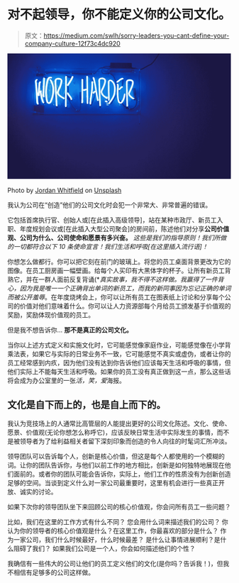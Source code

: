 # 对不起领导，你不能定义你的公司文化。

> 原文：<https://medium.com/swlh/sorry-leaders-you-cant-define-your-company-culture-12f73c4dc920>

![](img/1e55aff8e5e055d5fee36c44bb9f8e71.png)

Photo by [Jordan Whitfield](https://unsplash.com/@whitfieldjordan?utm_source=unsplash&utm_medium=referral&utm_content=creditCopyText) on [Unsplash](https://unsplash.com/search/photos/work?utm_source=unsplash&utm_medium=referral&utm_content=creditCopyText)

我认为公司在“创造”他们的公司文化时会犯一个非常大、非常普遍的错误。

它包括首席执行官、创始人或[在此插入高级领导]，站在某种市政厅、新员工入职、年度规划会议或[在此插入大型公司聚会]的房间前，陈述他们对分享**公司价值观、公司为什么、公司使命和愿景有多兴奋。** *这些是我们的指导原则！我们所做的一切都符合以下 10 条使命宣言！我们生活和呼吸[在这里插入流行语]！*

你想怎么做都行。你可以把它刻在前门的玻璃上。将您的员工桌面背景更改为它的图像。在员工厨房画一幅壁画。给每个人买印有大黑体字的杯子。让所有新员工背熟它，并在一群人面前反复背诵(**真实故事，我不得不这样做。我赢得了一件背心，因为我是唯一一个正确背出单词的新员工，而我的新同事因为忘记正确的单词而被公开羞辱*。在年度烧烤会上，你可以让所有员工在图表纸上讨论和分享每个公司的价值对他们意味着什么。你可以让人力资源部每个月给员工颁发基于价值观的奖励，奖励体现价值观的员工。

但是我不想告诉你… **那不是真正的公司文化。**

当你以上述方式定义和实施文化时，它可能感觉像家庭作业，可能感觉像在小学背乘法表，如果它与实际的日常业务不一致，它可能感觉不真实或虚伪，或者让你的员工经常感到内疚，因为他们没有达到你告诉他们应该每天生活和呼吸的事情，但他们实际上不能每天生活和呼吸。如果你的员工没有真正做到这一点，那么这些话将会成为办公室里的一张*活，笑，爱*海报。

## 文化是自下而上的，也是自上而下的。

我认为竞技场上的人通常比高管层的人能提出更好的公司文化陈述。文化、使命、愿景、价值观(无论你想怎么称呼它)，应该反映日常生活中实际发生的事情，而不是被领导者为了给利益相关者留下深刻印象而创造的令人向往的时髦词汇所冲淡。

领导团队可以告诉每个人，创新是核心价值，但这是每个人都使用的一个模糊的词。让你的团队告诉你，与他们以前工作的地方相比，创新是如何独特地展现在他们面前的。或者你的团队可能会告诉你，实际上，他们工作的性质没有为创新创造足够的空间。当谈到定义什么对一家公司最重要时，这里有机会进行一些真正开放、诚实的讨论。

如果下次你的领导团队坐下来回顾公司的核心价值观，你会问所有员工一些问题？

比如，我们在这里的工作方式有什么不同？
您会用什么词来描述我们的公司？
你认为你的领导者的核心价值观是什么？在这里工作，你最喜欢的部分是什么？
作为一家公司，我们什么时候最好，什么时候最差？
是什么让事情进展顺利？是什么阻碍了我们？
如果我们公司是一个人，你会如何描述他们的个性？

我确信有一些伟大的公司让他们的员工定义他们的文化(是你吗？告诉我！)，但我不相信有足够多的公司这样做。